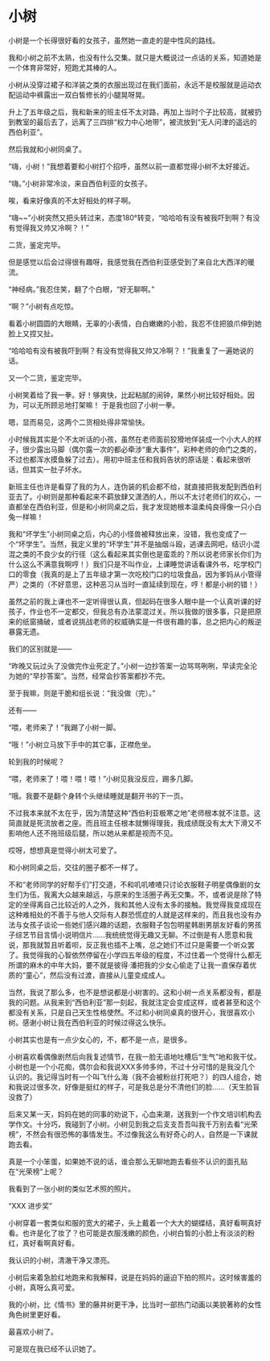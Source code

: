 
# 


# 小树


  小树是一个长得很好看的女孩子，虽然她一直走的是中性风的路线。
  
   我和小树之前不太熟，也没有什么交集。就只是大概说过一点话的关系，知道她是一个体育非常好，短跑尤其棒的人。
   
   小树从没穿过裙子和洋装之类的衣服出现过在我们面前，永远不是校服就是运动衣配运动中裤露出一双白皙修长的小腿晃呀晃。
  
   升上了五年级之后，我和新来的班主任不太对路，再加上当时个子比较高，就被扔到教室的最后去了，远离了三四排“权力中心地带”，被流放到“无人问津的遥远的西伯利亚”。
   
   然后我就和小树同桌了。
  
  “嗨，小树！”我想着要和小树打个招呼，虽然以前一直都觉得小树不太好接近。
   
   “嗨。”小树非常冷淡，来自西伯利亚的女孩子。
  
   唉，看来好像真的不太好相处的样子啊。
   
   “嗨~~”小树突然又把头转过来，态度180°转变，“哈哈哈有没有被我吓到啊？有没有觉得我又帅又冷啊？！”
   
   二货，鉴定完毕。
   
   但是感觉以后会过得很有趣呀，我感觉我在西伯利亚感受到了来自北大西洋的暖流。
   
   “神经病。”我忍住笑，翻了个白眼，“好无聊啊。”
  
   “啊？”小树有点吃惊。
  
   看着小树圆圆的大眼睛，无辜的小表情，白白嫩嫩的小脸，我忍不住把狼爪伸到她脸上又捏又扯。
  
   “哈哈哈有没有被我吓到啊？有没有觉得我又帅又冷啊？！”我重复了一遍她说的话。
   
   又一个二货，鉴定完毕。
   
   小树笑着给了我一拳。好！够爽快，比起粘腻的闹钟，果然小树比较好相处。因为，可以无所顾忌地打架嘛！
   于是我也回了小树一拳。
   
   嗯，显而易见，这两个二货相处得非常愉快。
   
   小时候我其实是个不太听话的小孩，虽然在老师面前狡猾地佯装成一个小大人的样子，很少露出马脚（偶尔露一次的都必牵涉“重大事件”，彩种老师的命门之类的，不过也都浑水摸鱼躲了过去）。用初中班主任和我妈告状的原话是：看起来很听话，但其实一肚子坏水。
   
   新班主任也许是看穿了我的为人，连伪装的机会都不给，就直接把我发配到西伯利亚去了。小树则是那种看起来不羁放肆又潇洒的人，所以不太讨老师们的欢心，一直都坐在西伯利亚，但是和小树同桌之后，我才发现她根本温柔纯良得像一只小白兔一样嘛！
   
   我和“坏学生”小树同桌之后，内心的小怪兽被释放出来，没错，我也变成了一个“坏学生”。当然，我定义里的“坏学生”并不是抽烟斗殴，逃课去网吧，结识小混混之类的不良少女的行径（这么看起来其实倒也是蛮乖的？所以说老师家长你们为什么这么不满意我啊哼！）我们只是不叫作业，上课睡觉讲话看课外书，吃学校门口的零食（我真的是上了五年级才第一次吃校门口的垃圾食品，因为爹妈从小管得严）之类的（不好意思，这种恶习从当时一直延续到现在，哼！都是小树的错！）
   
   虽然之前的我上课也不一定听得很认真，但起码在很多人眼中是一个认真听课的好孩子，作业也不一定都交，但我总有办法蒙混过关。所以我做的很多事，只是把原来的纸窗捅破，或者说挑战老师的权威确实是一件很有趣的事，总之把内心的叛逆暴露无遗。
  
   我们的区别就是——
  
   “昨晚又玩过头了没做完作业死定了。”小树一边抄答案一边骂骂咧咧，早读完全沦为她的“早抄答案”。当然，经常会抄答案都抄不完。
   
   至于我嘛，则是干脆和组长说：“我没做（完）。”
   
   还有——
   
   “喂，老师来了！”我踢了小树一脚。
   
   “哦！”小树立马放下手中的其它事，正襟危坐。
   
   轮到我的时候呢？
   
   “喂，老师来了！喂！喂！喂！”小树见我没反应，踢多几脚。
  
   “哦。我要不是翻个身转个头继续睡就是翻开书的下一页。
   
   不过我本来就不太在乎，因为清楚这种“西伯利亚极寒之地”老师根本就不注意。这简直就是死流放者之座。而且班主任根本就懒得理我，我成绩既没有太大下滑又不影响他人还不拖班级后腿，所以她从来都是视而不见。
   
   哎呀，想想真是觉得小树太可爱了。
   
   和小树同桌之后，交往的圈子都不一样了。
  
   不和“老师同学的好帮手们”打交道，不和叽叽喳喳只讨论衣服鞋子明星偶像剧的女生们为伍，我离大众越来越远，与原来的生活圈子再无交集。不，或者说是除了特定的坐得离自己比较近的人之外，我和其他人没有太多的接触。我觉得我变成现在这种难相处的不善于与他人交际有人群恐慌症的人就是这样来的，而且我也没有办法与女孩子谈论一些她们感兴趣的话题，衣服鞋子包包明星韩剧男朋友好看的男孩子综艺节目言情小说明信片……我统统觉得无趣又无聊。不过倒是有人愿意和我说，那我就暂且听着呗，反正我也插不上嘴，总之她们不过只是需要一个听众罢了。我觉得我的心智依然停留在小学四五年级的程度，不过住着一个觉得什么都无所谓的麻木的中年大妈，要不就是彼得·潘把我的少女心偷走了让我一直保存着优质的“童心”，然后没有过渡，直接从儿童变成成人。
   
   当然，我说了那么多，也不是想说都是小树害的。这和小树一点关系都没有，都是我的问题。从我来到“西伯利亚”那一刻起，我就注定会变成这样，或者甚至和这个都没有关系，只是自己天生性格使然。不过和小树同桌真的很开心，我很喜欢小树。感谢小树让我在西伯利亚的时候过得这么快乐。
   
   小树其实也是有一点少女心的，不，都不是一点，是很多。
   
   小树喜欢看偶像剧然后向我复述情节，在我一脸无语地吐槽后“生气”地和我干仗。小树也是一个小花痴，偶尔会和我说XXX多帅多帅，不过十分可惜的是我没几个认识的。我记得当时有一个叫飞什么海（我不会被粉丝打死吧？）的四人组合，她和我说过很多次，好像是挺红的样子，可是我总是分不清他们的脸……（天生脸盲没救了）
  
   后来又某一天，妈妈在她的同事的劝说下，心血来潮，送我到一个作文培训机构去学作文。十分巧，我碰到了小树。小树见到我之后支支吾吾叫我千万别去看“光荣榜”，不然会有很恐怖的事情发生。不过像我这么有好奇心的人，自然是一下课就跑去看。
   
   真是一个小笨蛋，如果她不说的话，谁会那么无聊地跑去看些不认识的面孔贴在“光荣榜”上呢？
   
   我看到了一张小树的类似艺术照的照片。
 
   “XXX      进步奖”
   
   小树穿着一套类似和服的宽大的裙子，头上戴着一个大大的蝴蝶结，真好看啊真好看。也许是化了妆了？也可能是衣服浅嫩的颜色，小树白皙的小脸上有淡淡的粉红，真好看啊真好看。
   
   我认识的小树，清澈干净又漂亮。
   
   小树后来着急脸红地跑来和我解释，说是在妈妈的逼迫下拍的照片。这时候害羞的小树，真呀么真可爱。
   
   我的小树，比《情书》里的藤井树更干净，比当时一部热门动画以美貌著称的女性角色树里更好看。
  
   最喜欢小树了。
  
   可是现在我已经不认识她了。